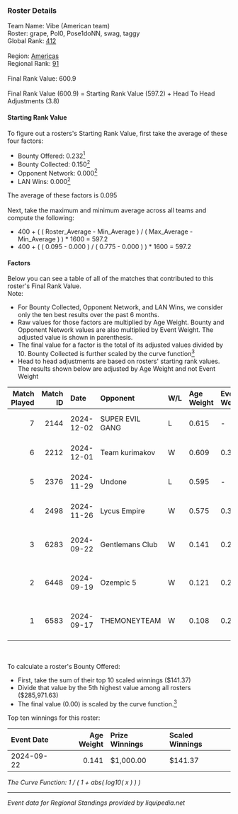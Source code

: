 ### Roster Details<br />
Team Name: Vibe (American team)<br />
Roster: grape, Pol0, Pose1doNN, swag, taggy<br />
Global Rank: [412](../../standings_global_2025_02_28.md)<br />
<br />
Region: [Americas]( ../../standings_americas_2025_02_28.md)<br />
Regional Rank: [91]( ../../standings_americas_2025_02_28.md)<br />
<br />
Final Rank Value:  600.9<br />
<br />
Final Rank Value (600.9) = Starting Rank Value (597.2) + Head To Head Adjustments (3.8)<br />

#### Starting Rank Value<br />
To figure out a rosters's Starting Rank Value, first take the average of these four factors:<br />
- Bounty Offered: 0.232[<sup>1</sup>](#table2)
- Bounty Collected: 0.150[<sup>2</sup>](#table1)
- Opponent Network: 0.000[<sup>2</sup>](#table1)
- LAN Wins: 0.000[<sup>2</sup>](#table1)

The average of these factors is 0.095<br />
<br />
Next, take the maximum and minimum average across all teams and compute the following:<br />
- 400 + ( ( Roster_Average - Min_Average ) / ( Max_Average - Min_Average ) ) * 1600 = 597.2
- 400 + ( ( 0.095 - 0.000 ) / ( 0.775 - 0.000 ) ) * 1600 = 597.2


#### Factors<br />
Below you can see a table of all of the matches that contributed to this roster's Final Rank Value.<br />
Note:<br />

- For Bounty Collected, Opponent Network, and LAN Wins, we consider only the ten best results over the past 6 months.
- Raw values for those factors are multiplied by Age Weight. Bounty and Opponent Network values are also multiplied by Event Weight. The adjusted value is shown in parenthesis.
- The final value for a factor is the total of its adjusted values divided by 10. Bounty Collected is further scaled by the curve function[<sup>3</sup>](#curveFunction)
- Head to head adjustments are based on rosters' starting rank values. The results shown below are adjusted by Age Weight and not Event Weight
<span id="table1"></span><br />


| Match Played | Match ID | Date       | Opponent        | W/L | Age Weight | Event Weight | Bounty Collected | Opponent Network | LAN Wins  | H2H Adj. | Roster                              |
| -: | -: | :- | :- | :- | :- | :- | :- | :- | :- | -: | :- |
|            7 |     2144 | 2024-12-02 | SUPER EVIL GANG | L   | 0.615      | -            | -                | -                | -         |    -6.00 | grape, Pol0, Pose1doNN, swag, taggy |
|            6 |     2212 | 2024-12-01 | Team kurimakov  | W   | 0.609      | 0.372        | 0.000 (0.000)    | 0.000 (0.000)    | 0 (0.000) |     4.55 | grape, Pol0, Pose1doNN, swag, taggy |
|            5 |     2376 | 2024-11-29 | Undone          | L   | 0.595      | -            | -                | -                | -         |    -4.38 | grape, Pol0, Pose1doNN, swag, taggy |
|            4 |     2498 | 2024-11-26 | Lycus Empire    | W   | 0.575      | 0.372        | 0.000 (0.000)    | 0.000 (0.000)    | 0 (0.000) |     4.36 | grape, Pol0, Pose1doNN, swag, taggy |
|            3 |     6283 | 2024-09-22 | Gentlemans Club | W   | 0.141      | 0.284        | 0.000 (0.000)    | 0.011 (0.000)    | 0 (0.000) |     2.16 | blend, grape, Pol0, Skadoodle, swag |
|            2 |     6448 | 2024-09-19 | Ozempic 5       | W   | 0.121      | 0.284        | 0.000 (0.000)    | 0.005 (0.000)    | 0 (0.000) |     1.80 | blend, grape, Pol0, Skadoodle, swag |
|            1 |     6583 | 2024-09-17 | THEMONEYTEAM    | W   | 0.108      | 0.284        | 0.000 (0.000)    | 0.000 (0.000)    | 0 (0.000) |     1.26 | blend, grape, Pol0, Skadoodle, swag |

<br />
<span id="table2"></span><br />
To calculate a roster's Bounty Offered:<br />

- First, take the sum of their top 10 scaled winnings ($141.37)
- Divide that value by the 5th highest value among all rosters ($285,971.63)
- The final value (0.00) is scaled by the curve function.[<sup>3</sup>](#curveFunction)

Top ten winnings for this roster:<br />

| Event Date | Age Weight | Prize Winnings | Scaled Winnings |
| :- | -: | :- | :- |
| 2024-09-22 |      0.141 | $1,000.00      | $141.37         |


<span id="curveFunction"></span>_The Curve Function: 1 / ( 1 + abs( log10( x ) ) )_<br />

---
_Event data for Regional Standings provided by liquipedia.net_<br />
